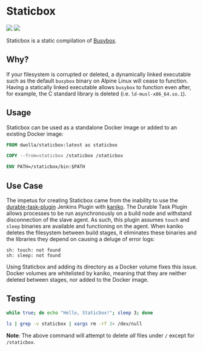 # Staticbox

[![](https://images.microbadger.com/badges/image/dwolla/staticbox.svg)](https://microbadger.com/images/dwolla/staticbox)
[![](https://images.microbadger.com/badges/version/dwolla/staticbox.svg)](https://microbadger.com/images/dwolla/staticbox)

Staticbox is a static compilation of [Busybox](https://busybox.net/).

## Why?

If your filesystem is corrupted or deleted, a dynamically linked executable such as the default `busybox` binary on Alpine Linux will cease to function. Having a statically linked executable allows `busybox` to function even after, for example, the C standard library is deleted (i.e. `ld-musl-x86_64.so.1`).

## Usage

Staticbox can be used as a standalone Docker image or added to an existing Docker image:

```Dockerfile
FROM dwolla/staticbox:latest as staticbox

COPY --from=staticbox /staticbox /staticbox

ENV PATH=/staticbox/bin:$PATH
```

## Use Case

The impetus for creating Staticbox came from the inability to use the [durable-task-plugin](https://github.com/jenkinsci/durable-task-plugin) Jenkins Plugin with [kaniko](https://github.com/GoogleContainerTools/kaniko). The Durable Task Plugin allows processes to be run asynchronously on a build node and withstand disconnection of the slave agent. As such, this plugin assumes `touch` and `sleep` binaries are available and functioning on the agent. When kaniko deletes the filesystem between build stages, it eliminates these binaries and the libraries they depend on causing a deluge of error logs:

```
sh: touch: not found
sh: sleep: not found
```

Using Staticbox and adding its directory as a Docker volume fixes this issue. Docker volumes are whitelisted by kaniko, meaning that they are neither deleted between stages, nor added to the Docker image.

## Testing

```bash
while true; do echo "Hello, Staticbox!"; sleep 3; done
```

```bash
ls | grep -v staticbox | xargs rm -rf 2> /dev/null
```

**Note**: The above command will attempt to delete *all* files under `/` except for `/staticbox`.
